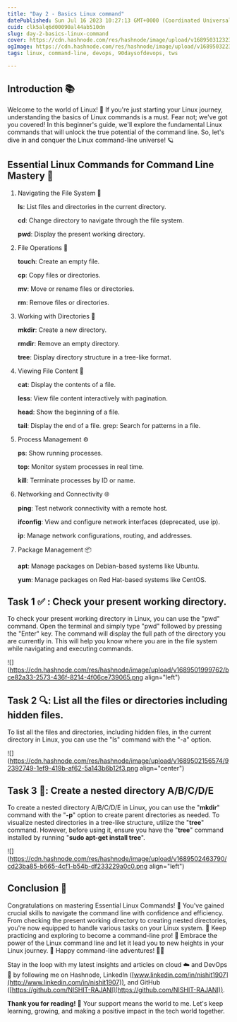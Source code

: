 ```yaml
---
title: "Day 2 - Basics Linux command"
datePublished: Sun Jul 16 2023 10:27:13 GMT+0000 (Coordinated Universal Time)
cuid: clk5alq6d00090al44ab510dn
slug: day-2-basics-linux-command
cover: https://cdn.hashnode.com/res/hashnode/image/upload/v1689503123238/5bb2c47e-2b5d-4117-a12d-292354edb596.jpeg
ogImage: https://cdn.hashnode.com/res/hashnode/image/upload/v1689503223531/c1ff9135-4f02-4519-b282-64af5010e85c.jpeg
tags: linux, command-line, devops, 90daysofdevops, tws

---
```


## **Introduction** 📚

Welcome to the world of Linux! 🐧 If you're just starting your Linux journey, understanding the basics of Linux commands is a must. Fear not; we've got you covered! In this beginner's guide, we'll explore the fundamental Linux commands that will unlock the true potential of the command line. So, let's dive in and conquer the Linux command-line universe! 🪐

## **Essential Linux Commands for Command Line Mastery 🚀**

1. Navigating the File System 📂
    
    **ls**: List files and directories in the current directory.
    
    **cd**: Change directory to navigate through the file system.
    
    **pwd**: Display the present working directory.
    
2. File Operations 📄
    
    **touch**: Create an empty file.
    
    **cp**: Copy files or directories.
    
    **mv**: Move or rename files or directories.
    
    **rm**: Remove files or directories.
    
3. Working with Directories 📁
    
    **mkdir**: Create a new directory.
    
    **rmdir**: Remove an empty directory.
    
    **tree**: Display directory structure in a tree-like format.
    
4. Viewing File Content 👀
    
    **cat**: Display the contents of a file.
    
    **less**: View file content interactively with pagination.
    
    **head**: Show the beginning of a file.
    
    **tail**: Display the end of a file. grep: Search for patterns in a file.
    
5. Process Management ⚙️
    
    **ps**: Show running processes.
    
    **top**: Monitor system processes in real time.
    
    **kill**: Terminate processes by ID or name.
    
6. Networking and Connectivity 🌐
    
    **ping**: Test network connectivity with a remote host.
    
    **ifconfig**: View and configure network interfaces (deprecated, use ip).
    
    **ip**: Manage network configurations, routing, and addresses.
    
7. Package Management 📦
    
    **apt**: Manage packages on Debian-based systems like Ubuntu.
    
    **yum**: Manage packages on Red Hat-based systems like CentOS.
    

## **Task 1** ✅ **: Check your present working directory.**

To check your present working directory in Linux, you can use the "pwd" command. Open the terminal and simply type "pwd" followed by pressing the "Enter" key. The command will display the full path of the directory you are currently in. This will help you know where you are in the file system while navigating and executing commands.

![](https://cdn.hashnode.com/res/hashnode/image/upload/v1689501999762/bce82a33-2573-436f-8214-4f06ce739065.png align="left")

## **Task 2** 🔍**:** List all the files or directories including hidden files.

To list all the files and directories, including hidden files, in the current directory in Linux, you can use the "ls" command with the "-a" option.

![](https://cdn.hashnode.com/res/hashnode/image/upload/v1689502156574/92392749-1ef9-419b-af62-5a143b6b12f3.png align="center")

## **Task 3** 📂**:** Create a nested directory A/B/C/D/E

To create a nested directory A/B/C/D/E in Linux, you can use the "**mkdir**" command with the "**\-p**" option to create parent directories as needed. To visualize nested directories in a tree-like structure, utilize the "**tree**" command. However, before using it, ensure you have the "**tree**" command installed by running "**sudo apt-get install tree**".

![](https://cdn.hashnode.com/res/hashnode/image/upload/v1689502463790/cd23ba85-b665-4cf1-b54b-df233229a0c0.png align="left")

## **Conclusion** 🎉

Congratulations on mastering Essential Linux Commands! 🎉 You've gained crucial skills to navigate the command line with confidence and efficiency. From checking the present working directory to creating nested directories, you're now equipped to handle various tasks on your Linux system. 🚀 Keep practicing and exploring to become a command-line pro! 💪 Embrace the power of the Linux command line and let it lead you to new heights in your Linux journey. 🌈 Happy command-line adventures! 🐧✨

Stay in the loop with my latest insights and articles on cloud ☁️ and DevOps 🚀 by following me on Hashnode, LinkedIn ([www.linkedin.com/in/nishit1907](http://www.linkedin.com/in/nishit1907)), and GitHub ([https://github.com/NISHIT-RAJANI](https://github.com/NISHIT-RAJANI)).

**Thank you for reading!** 🙏 Your support means the world to me. Let's keep learning, growing, and making a positive impact in the tech world together.